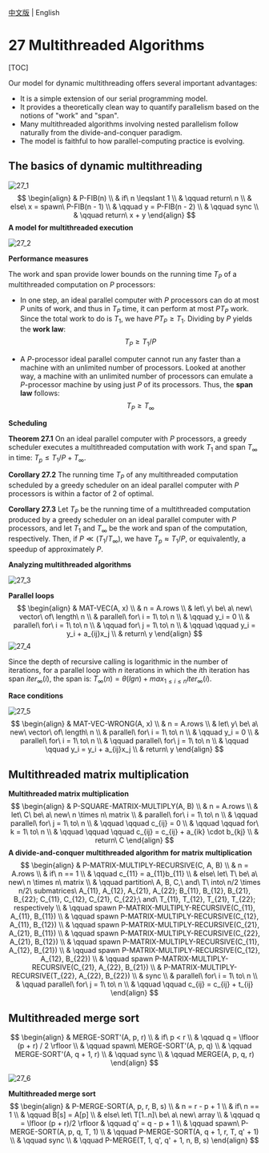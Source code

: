 [中文版](chapter27_zh.md) | English

# 27 Multithreaded Algorithms

[TOC]



Our model for dynamic multithreading offers several important advantages:

- It is a simple extension of our serial programming model.
- It provides a theoretically clean way to quantify parallelism based on the notions of "work" and "span".
- Many multithreaded algorithms involving nested parallelism follow naturally from the divide-and-conquer paradigm.
- The model is faithful to how parallel-computing practice is evolving.

## The basics of dynamic multithreading

![27_1](res/27_1.png)
$$
\begin{align}
& P-FIB(n) \\
& if\ n \leqslant 1 \\
& \qquad return\ n \\
& else\ x = spawn\ P-FIB(n - 1) \\
& \qquad y = P-FIB(n - 2) \\
& \qquad sync \\
& \qquad return\ x + y
\end{align}
$$
**A model for multithreaded execution**

![27_2](res/27_2.png)

**Performance measures**

The work and span provide lower bounds on the running time $T_P$ of a multithreaded computation on $P$ processors:

- In one step, an ideal parallel computer with $P$ processors can do at most $P$ units of work, and thus in $T_P$ time, it can perform at most $PT_P$ work. Since the total work to do is $T_1$, we have $PT_P \geq T_1$. Dividing by $P$ yields the **work law**:
  $$
  T_P \geq T_1 / P
  $$

- A $P$-processor ideal parallel computer cannot run any faster than a machine with an unlimited number of processors. Looked at another way, a machine with an unlimited number of processors can emulate a $P$-processor machine by using just $P$ of its processors. Thus, the **span law** follows:
  $$
  T_P \geq T_{\infty}
  $$

**Scheduling**

**Theorem 27.1** On an ideal parallel computer with $P$ processors, a greedy scheduler executes a multithreaded computation with work $T_1$ and span $T_{\infty}$ in time: $T_p \leq T_1 / P + T_{\infty}$.

**Corollary 27.2** The running time $T_P$ of any multithreaded computation scheduled by a greedy scheduler on an ideal parallel computer with $P$ processors is within a factor of 2 of optimal.

**Corollary 27.3** Let $T_P$ be the running time of a multithreaded computation produced by a greedy scheduler on an ideal parallel computer with $P$ processors, and let $T_1$ and $T_{\infty}$ be the work and span of the computation, respectively. Then, if $P \ll (T_1 / T_{\infty})$, we have $T_p \approx T_1 / P$, or equivalently, a speedup of approximately $P$.

**Analyzing multithreaded algorithms**

![27_3](res/27_3.png)

**Parallel loops**
$$
\begin{align}
& MAT-VEC(A, x) \\
& n = A.rows \\
& let\ y\ be\ a\ new\ vector\ of\ length\ n \\
& parallel\ for\ i = 1\ to\ n \\
& \qquad y_i = 0 \\
& parallel\ for\ i = 1\ to\ n \\
& \qquad for\ j = 1\ to\ n \\
& \qquad \qquad y_i = y_i + a_{ij}x_j \\
& return\ y
\end{align}
$$
![27_4](res/27_4.png)

Since the depth of recursive calling is logarithmic in the number of iterations, for a parallel loop with $n$ iterations in which the $i$th iteration has span $iter_{\infty}(i)$, the span is: $T_{\infty}(n) = \theta(lgn) + max_{1 \leq i \leq n} iter_{\infty}(i)$.

**Race conditions**

![27_5](res/27_5.png)
$$
\begin{align}
& MAT-VEC-WRONG(A, x) \\
& n = A.rows \\
& let\ y\ be\ a\ new\ vector\ of\ length\ n \\
& parallel\ for\ i = 1\ to\ n \\
& \qquad y_i = 0 \\
& parallel\ for\ i = 1\ to\ n \\
& \qquad parallel\ for\ j = 1\ to\ n \\
& \qquad \qquad y_i = y_i + a_{ij}x_j \\
& return\ y
\end{align}
$$



## Multithreaded matrix multiplication

**Multithreaded matrix multiplication**
$$
\begin{align}
& P-SQUARE-MATRIX-MULTIPLY(A, B) \\
& n = A.rows \\
& let\ C\ be\ a\ new\ n \times n\ matrix \\
& parallel\ for\ i = 1\ to\ n \\
& \qquad parallel\ for\ j = 1\ to\ n \\
& \qquad \qquad c_{ij} = 0 \\
& \qquad \qquad for\ k = 1\ to\ n \\
& \qquad \qquad \qquad c_{ij} = c_{ij} + a_{ik} \cdot b_{kj} \\
& return\ C
\end{align}
$$
**A divide-and-conquer multithreaded algorithm for matrix multiplication**
$$
\begin{align}
& P-MATRIX-MULTIPLY-RECURSIVE(C, A, B) \\
& n = A.rows \\
& if\ n == 1 \\
& \qquad c_{11} = a_{11}b_{11} \\
& else\ let\ T\ be\ a\ new\ n \times n\ matrix \\
& \qquad partition\ A, B, C,\ and\ T\ into\ n/2 \times n/2\ submatrices\ A_{11}, A_{12}, A_{21}, A_{22}; B_{11}, B_{12}, B_{21}, B_{22}; C_{11}, C_{12}, C_{21}, C_{22};\ and\ T_{11}, T_{12}, T_{21}, T_{22}; respectively \\
& \qquad spawn P-MATRIX-MULTIPLY-RECURSIVE(C_{11}, A_{11}, B_{11}) \\
& \qquad spawn P-MATRIX-MULTIPLY-RECURSIVE(C_{12}, A_{11}, B_{12}) \\
& \qquad spawn P-MATRIX-MULTIPLY-RECURSIVE(C_{21}, A_{21}, B_{11}) \\
& \qquad spawn P-MATRIX-MULTIPLY-RECURSIVE(C_{22}, A_{21}, B_{12}) \\
& \qquad spawn P-MATRIX-MULTIPLY-RECURSIVE(C_{11}, A_{12}, B_{21}) \\
& \qquad spawn P-MATRIX-MULTIPLY-RECURSIVE(C_{12}, A_{12}, B_{22}) \\
& \qquad spawn P-MATRIX-MULTIPLY-RECURSIVE(C_{21}, A_{22}, B_{21}) \\
& P-MATRIX-MULTIPLY-RECURSIVE(T_{22}, A_{22}, B_{22}) \\
& sync \\
& parallel\ for\ i = 1\ to\ n \\
& \qquad parallel\ for\ j = 1\ to\ n \\
& \qquad \qquad c_{ij} = c_{ij} + t_{ij}
\end{align}
$$


## Multithreaded merge sort

$$
\begin{align}
& MERGE-SORT'(A, p, r) \\
& if\ p < r \\
& \qquad q = \lfloor (p + r) / 2 \rfloor \\
& \qquad spawn\ MERGE-SORT'(A, p, q) \\
& \qquad MERGE-SORT'(A, q + 1, r) \\
& \qquad sync \\
& \qquad MERGE(A, p, q, r)
\end{align}
$$

![27_6](res/27_6.png)

**Multithreaded merge sort**
$$
\begin{align}
& P-MERGE-SORT(A, p, r, B, s) \\
& n = r - p + 1 \\
& if\ n == 1 \\
& \qquad B[s] = A[p] \\
& else\ let\ T[1..n]\ be\ a\ new\ array \\
& \qquad q = \lfloor (p + r)/2 \rfloor
& \qquad q' = q - p + 1 \\
& \qquad spawn\ P-MERGE-SORT(A, p, q, T, 1) \\
& \qquad P-MERGE-SORT(A, q + 1, r, T, q' + 1) \\
& \qquad sync \\
& \qquad P-MERGE(T, 1, q', q' + 1, n, B, s)
\end{align}
$$
